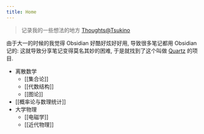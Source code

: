 ```yaml
---
title: Home
---
```


> 记录我的一些想法的地方 [Thoughts@Tsukino](https://tsukino.top)

由于大一的时候的我觉得 Obsidian 好酷好炫好好用, 导致很多笔记都用 Obsidian 记的: 这就导致分享笔记变得莫名其妙的困难, 于是就找到了这个叫做 [Quartz](https://github.com/jackyzha0/quartz) 的项目. 

- 离散数学
	- [[集合论]]
	- [[代数结构]]
	- [[图论]]
- [[概率论与数理统计]]
- 大学物理
	- [[电磁学]]
	- [[近代物理]]
 